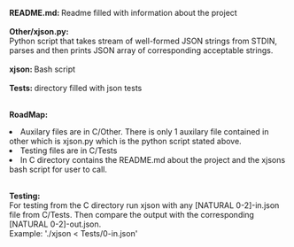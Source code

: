 <strong>README.md: </strong> Readme filled with information about the project</br></br>
<strong> Other/xjson.py: </strong></br> 
Python script that takes stream of well-formed JSON strings from STDIN, parses and then prints JSON array of corresponding acceptable strings.</br></br>
<strong>xjson: </strong> Bash script</br></br>
<strong> Tests: </strong> directory filled with json tests </br></br>

<strong> RoadMap: </strong></br>
<li>Auxilary files are in C/Other. There is only 1 auxilary file contained in other which is xjson.py which is the python script stated above.</li>
<li>Testing files are in C/Tests</li>
<li>In C directory contains the README.md about the project and the xjsons bash script for user to call.</li></br>

<strong>Testing:</strong></br>
For testing from the C directory run xjson with any [NATURAL 0-2]-in.json file from C/Tests. Then compare the output with the corresponding [NATURAL 0-2]-out.json.</br>
Example: './xjson <  Tests/0-in.json'
